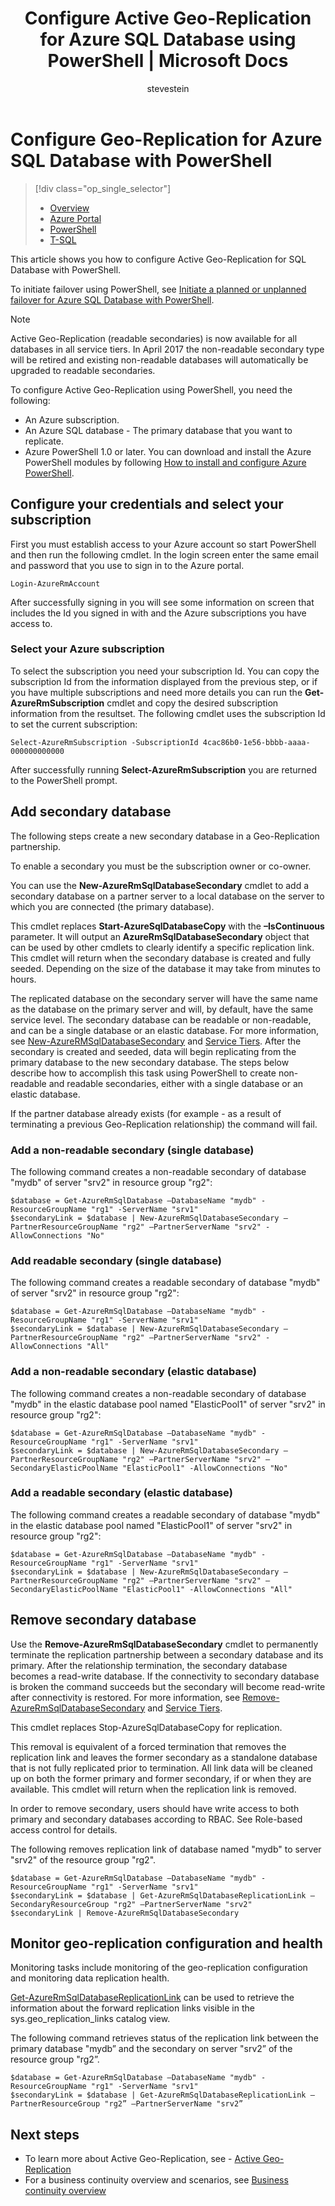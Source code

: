 ﻿---
title: Configure Active Geo-Replication for Azure SQL Database using PowerShell | Microsoft Docs
description: Configure Active Geo-replication for Azure SQL Database using PowerShell
services: sql-database
documentationcenter: ''
author: stevestein
manager: jhubbard
editor: ''

ms.assetid: bc5e50e4-bbb2-4ce1-9ee5-9a632de6fa06
ms.service: sql-database
ms.custom: business continuity; how to
ms.devlang: NA
ms.topic: article
ms.tgt_pltfrm: powershell
ms.workload: NA
ms.date: 07/14/2016
ms.author: sstein

---
# Configure Geo-Replication for Azure SQL Database with PowerShell
> [!div class="op_single_selector"]
> * [Overview](sql-database-geo-replication-overview.md)
> * [Azure Portal](sql-database-geo-replication-portal.md)
> * [PowerShell](sql-database-geo-replication-powershell.md)
> * [T-SQL](sql-database-geo-replication-transact-sql.md)
> 
> 

This article shows you how to configure Active Geo-Replication for SQL Database with PowerShell.

To initiate failover using PowerShell, see [Initiate a planned or unplanned failover for Azure SQL Database with PowerShell](sql-database-geo-replication-failover-powershell.md).

> [!NOTE]
> Active Geo-Replication (readable secondaries) is now available for all databases in all service tiers. In April 2017 the non-readable secondary type will be retired and existing non-readable databases will automatically be upgraded to readable secondaries.
> 
> 

To configure Active Geo-Replication using PowerShell, you need the following:

* An Azure subscription. 
* An Azure SQL database - The primary database that you want to replicate.
* Azure PowerShell 1.0 or later. You can download and install the Azure PowerShell modules by following [How to install and configure Azure PowerShell](../powershell-install-configure.md).

## Configure your credentials and select your subscription
First you must establish access to your Azure account so start PowerShell and then run the following cmdlet. In the login screen enter the same email and password that you use to sign in to the Azure portal.

    Login-AzureRmAccount

After successfully signing in you will see some information on screen that includes the Id you signed in with and the Azure subscriptions you have access to.

### Select your Azure subscription
To select the subscription you need your subscription Id. You can copy the subscription Id from the information displayed from the previous step, or if you have multiple subscriptions and need more details you can run the **Get-AzureRmSubscription** cmdlet and copy the desired subscription information from the resultset. The following cmdlet uses the subscription Id to set the current subscription:

    Select-AzureRmSubscription -SubscriptionId 4cac86b0-1e56-bbbb-aaaa-000000000000

After successfully running **Select-AzureRmSubscription** you are returned to the PowerShell prompt.

## Add secondary database
The following steps create a new secondary database in a Geo-Replication partnership.  

To enable a secondary you must be the subscription owner or co-owner. 

You can use the **New-AzureRmSqlDatabaseSecondary** cmdlet to add a secondary database on a partner server to a local database on the server to which you are connected (the primary database). 

This cmdlet replaces **Start-AzureSqlDatabaseCopy** with the **–IsContinuous** parameter.  It will output an **AzureRmSqlDatabaseSecondary** object that can be used by other cmdlets to clearly identify a specific replication link. This cmdlet will return when the secondary database is created and fully seeded. Depending on the size of the database it may take from minutes to hours.

The replicated database on the secondary server will have the same name as the database on the primary server and will, by default, have the same service level. The secondary database can be readable or non-readable, and can be a single database or an elastic database. For more information, see [New-AzureRMSqlDatabaseSecondary](https://msdn.microsoft.com/library/mt603689\(v=azure.300\).aspx) and [Service Tiers](sql-database-service-tiers.md).
After the secondary is created and seeded, data will begin replicating from the primary database to the new secondary database. The steps below describe how to accomplish this task using PowerShell to create non-readable and readable secondaries, either with a single database or an elastic database.

If the partner database already exists (for example - as a result of terminating a previous Geo-Replication relationship) the command will fail.

### Add a non-readable secondary (single database)
The following command creates a non-readable secondary of database "mydb" of server "srv2" in resource group "rg2":

    $database = Get-AzureRmSqlDatabase –DatabaseName "mydb" -ResourceGroupName "rg1" -ServerName "srv1"
    $secondaryLink = $database | New-AzureRmSqlDatabaseSecondary –PartnerResourceGroupName "rg2" –PartnerServerName "srv2" -AllowConnections "No"



### Add readable secondary (single database)
The following command creates a readable secondary of database "mydb" of server "srv2" in resource group "rg2":

    $database = Get-AzureRmSqlDatabase –DatabaseName "mydb" -ResourceGroupName "rg1" -ServerName "srv1"
    $secondaryLink = $database | New-AzureRmSqlDatabaseSecondary –PartnerResourceGroupName "rg2" –PartnerServerName "srv2" -AllowConnections "All"




### Add a non-readable secondary (elastic database)
The following command creates a non-readable secondary of database "mydb" in the elastic database pool named "ElasticPool1" of server "srv2" in resource group "rg2":

    $database = Get-AzureRmSqlDatabase –DatabaseName "mydb" -ResourceGroupName "rg1" -ServerName "srv1"
    $secondaryLink = $database | New-AzureRmSqlDatabaseSecondary –PartnerResourceGroupName "rg2" –PartnerServerName "srv2" –SecondaryElasticPoolName "ElasticPool1" -AllowConnections "No"


### Add a readable secondary (elastic database)
The following command creates a readable secondary of database "mydb" in the elastic database pool named "ElasticPool1" of server "srv2" in resource group "rg2":

    $database = Get-AzureRmSqlDatabase –DatabaseName "mydb" -ResourceGroupName "rg1" -ServerName "srv1"
    $secondaryLink = $database | New-AzureRmSqlDatabaseSecondary –PartnerResourceGroupName "rg2" –PartnerServerName "srv2" –SecondaryElasticPoolName "ElasticPool1" -AllowConnections "All"





## Remove secondary database
Use the **Remove-AzureRmSqlDatabaseSecondary** cmdlet to permanently terminate the replication partnership between a secondary database and its primary. After the relationship termination, the secondary database becomes a read-write database. If the connectivity to secondary database is broken the command succeeds but the secondary will become read-write after connectivity is restored. For more information, see [Remove-AzureRmSqlDatabaseSecondary](https://msdn.microsoft.com/library/mt603457\(v=azure.300\).aspx) and [Service Tiers](sql-database-service-tiers.md).

This cmdlet replaces Stop-AzureSqlDatabaseCopy for replication. 

This removal is equivalent of a forced termination that removes the replication link and leaves the former secondary as a standalone database that is not fully replicated prior to termination. All link data will be cleaned up on both the former primary and former secondary, if or when they are available. This cmdlet will return when the replication link is removed. 

In order to remove secondary, users should have write access to both primary and secondary databases according to RBAC. See Role-based access control for details.

The following removes replication link of database named "mydb" to server "srv2" of the resource group "rg2". 

    $database = Get-AzureRmSqlDatabase –DatabaseName "mydb" -ResourceGroupName "rg1" -ServerName "srv1"
    $secondaryLink = $database | Get-AzureRmSqlDatabaseReplicationLink –SecondaryResourceGroup "rg2" –PartnerServerName "srv2"
    $secondaryLink | Remove-AzureRmSqlDatabaseSecondary 


## Monitor geo-replication configuration and health
Monitoring tasks include monitoring of the geo-replication configuration and monitoring data replication health.  

[Get-AzureRmSqlDatabaseReplicationLink](https://msdn.microsoft.com/library/mt619330\(v=azure.300\).aspx) can be used to retrieve the information about the forward replication links visible in the sys.geo_replication_links catalog view.

The following command retrieves status of the replication link between the primary database "mydb” and the secondary on server "srv2” of the resource group "rg2”.

    $database = Get-AzureRmSqlDatabase –DatabaseName "mydb" -ResourceGroupName "rg1" -ServerName "srv1"
    $secondaryLink = $database | Get-AzureRmSqlDatabaseReplicationLink –PartnerResourceGroup "rg2” –PartnerServerName "srv2”


## Next steps
* To learn more about Active Geo-Replication, see - [Active Geo-Replication](sql-database-geo-replication-overview.md)
* For a business continuity overview and scenarios, see [Business continuity overview](sql-database-business-continuity.md)

